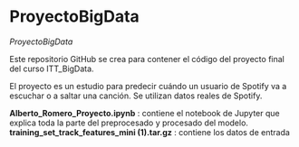 # ProyectoBigData
_ProyectoBigData_

Este repositorio GitHub se crea para contener el código del proyecto final del curso ITT_BigData.

El proyecto es un estudio para predecir cuándo un usuario de Spotify va a escuchar o a saltar una canción.
Se utilizan datos reales de Spotify.

__Alberto_Romero_Proyecto.ipynb__ : contiene el notebook de Jupyter que explica toda la parte del preprocesado y procesado del modelo.
__training_set_track_features_mini (1).tar.gz__ : contiene los datos de entrada
